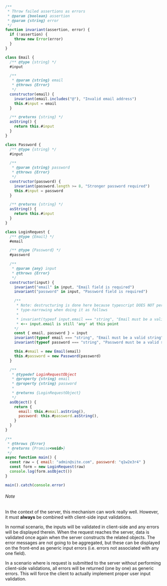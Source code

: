 ```js
/**
 * Throw failed assertions as errors
 * @param {boolean} assertion
 * @param {string} error
 */
function invariant(assertion, error) {
  if (!assertion) {
    throw new Error(error)
  }
}
```

```js
class Email {
  /** @type {string} */
  #input

  /**
   * @param {string} email
   * @throws {Error}
   */
  constructor(email) {
    invariant(email.includes("@"), "Invalid email address")
    this.#input = email
  }

  /** @returns {string} */
  asString() {
    return this.#input
  }
}

class Password {
  /** @type {string} */
  #input

  /**
   * @param {string} password
   * @throws {Error}
   */
  constructor(password) {
    invariant(password.length >= 8, "Stronger password required")
    this.#input = password
  }

  /** @returns {string} */
  asString() {
    return this.#input
  }
}

class LoginRequest {
  /** @type {Email} */
  #email

  /** @type {Password} */
  #password

  /**
   * @param {any} input
   * @throws {Error}
   */
  constructor(input) {
    invariant("email" in input, "Email field is required")
    invariant("password" in input, "Password field is required")

    /**
     * Note: destructuring is done here because typescript DOES NOT perform 
     * type-narrowing when doing it as follows
     * 
     * invariant(typeof input.email === "string", "Email must be a valid string")
     * <-- input.email is still 'any' at this point
    */
    const { email, password } = input
    invariant(typeof email === "string", "Email must be a valid string")
    invariant(typeof password === "string", "Password must be a valid string")

    this.#email = new Email(email)
    this.#password = new Password(password)
  }

  /**
   * @typedef LoginRequestObject
   * @property {string} email
   * @property {string} password
   *
   * @returns {LoginRequestObject}
   */
  asObject() {
    return {
      email: this.#email.asString(),
      password: this.#password.asString(),
    }
  }
}

/**
 * @throws {Error}
 * @returns {Promise<void>}
 */
async function main() {
  const raw = { email: "admin@site.com", password: "q1w2e3r4" }
  const form = new LoginRequest(raw)
  console.log(form.asObject())
}

main().catch(console.error)
```


###### Note
In the context of the server, this mechanism can work really well. However, it must **always** be combined with client-side input validations.

In normal scenario, the inputs will be validated in client-side and any errors will be displayed therein. When the request reaches the server, data is validated once again when the server constructs the related objects. The error messages are not going to be aggregated, but these can be displayed on the front-end as generic input errors (i.e. errors not associated with any one field).

In a scenario where is request is submitted to the server without performing client-side validations, all errors will be returned (one by one) as generic errors. This will force the client to actually implement proper user input validation.